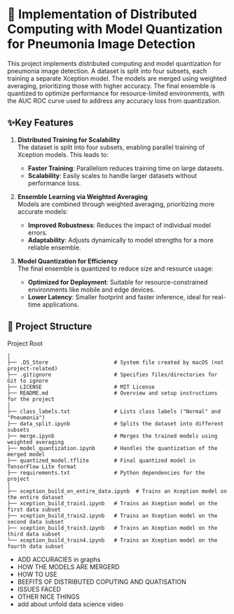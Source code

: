 # 🚀 Implementation of Distributed Computing with Model Quantization for Pneumonia Image Detection
This project implements distributed computing and model quantization for pneumonia image detection. A dataset is split into four subsets, each training a separate Xception model. The models are merged using weighted averaging, prioritizing those with higher accuracy. The final ensemble is quantized to optimize performance for resource-limited environments, with the AUC ROC curve used to address any accuracy loss from quantization.

## ✨Key Features

1. **Distributed Training for Scalability**  
   The dataset is split into four subsets, enabling parallel training of Xception models. This leads to:
   - **Faster Training**: Parallelism reduces training time on large datasets.
   - **Scalability**: Easily scales to handle larger datasets without performance loss.

2. **Ensemble Learning via Weighted Averaging**  
   Models are combined through weighted averaging, prioritizing more accurate models:
   - **Improved Robustness**: Reduces the impact of individual model errors.
   - **Adaptability**: Adjusts dynamically to model strengths for a more reliable ensemble.

3. **Model Quantization for Efficiency**  
   The final ensemble is quantized to reduce size and resource usage:
   - **Optimized for Deployment**: Suitable for resource-constrained environments like mobile and edge devices.
   - **Lower Latency**: Smaller footprint and faster inference, ideal for real-time applications.



## 📁 Project Structure
Project Root
```
│
├── .DS_Store                     # System file created by macOS (not project-related)
├── .gitignore                    # Specifies files/directories for Git to ignore
├── LICENSE                       # MIT License 
├── README.md                     # Overview and setup instructions for the project
│
├── class_labels.txt              # Lists class labels ("Normal" and "Pneumonia")
├── data_split.ipynb              # Splits the dataset into different subsets
├── merge.ipynb                   # Merges the trained models using weighted averaging
├── model_quantization.ipynb      # Handles the quantization of the merged model
├── quantized_model.tflite        # Final quantized model in TensorFlow Lite format
├── requirements.txt              # Python dependencies for the project
│
├── xception_build_on_entire_data.ipynb  # Trains an Xception model on the entire dataset
├── xception_build_train1.ipynb   # Trains an Xception model on the first data subset
├── xception_build_train2.ipynb   # Trains an Xception model on the second data subset
├── xception_build_train3.ipynb   # Trains an Xception model on the third data subset
└── xception_build_train4.ipynb   # Trains an Xception model on the fourth data subset
```



- ADD ACCURACIES in graphs
- HOW THE MODELS ARE MERGERD
- HOW TO USE
- BEEFITS OF DISTRIBUTED COPUTING AND QUATISATION
- ISSUES FACED
- OTHER NICE THINGS
- add about unfold data science video
